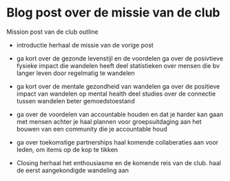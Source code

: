 # Blog post over de missie van de club

Mission post van de club outline

- introductie
  herhaal de missie van de vorige post

- ga kort over de gezonde levenstijl en de voordelen
  ga over de posivtieve fysieke impact die wandelen heeft
  deel statistieken over mensen die bv langer leven door regelmatig te wandelen

- ga kort over de mentale gezondheid van wandelen
  ga over de positieve impact van wandelen op mental health
  deel studies over de connectie tussen wandelen beter gemoedstoestand

- ga over de voordelen van accountable houden en dat je harder kan gaan met mensen achter je
  haal plannen voor groepsuitdaging aan het bouwen van een community die je accountable houd

- ga over toekomstige partnerships
  haal komende collaberaties aan voor leden, om items op de kop te tikken

- Closing
  herhaal het enthousiasme en de komende reis van de club.
  haal de eerst aangekondigde wandeling aan
